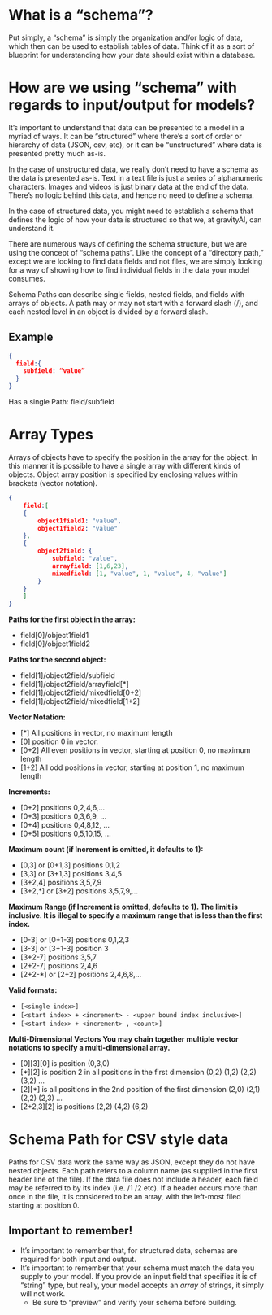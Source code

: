 # What is a “schema”? 

Put simply, a “schema” is simply the organization and/or logic of data, which then can be used to establish tables of data.  Think of it as a sort of blueprint for understanding how your data should exist within a database. 

# How are we using “schema” with regards to input/output for models?

It’s important to understand that data can be presented to a model in a myriad of ways.  It can be “structured” where there’s a sort of order or hierarchy of data (JSON, csv, etc), or it can be “unstructured” where data is presented pretty much as-is.  

In the case of unstructured data, we really don’t need to have a schema as the data is presented as-is.  Text in a text file is just a series of alphanumeric characters.  Images and videos is just binary data at the end of the data.  There’s no logic behind this data, and hence no need to define a schema.  

In the case of structured data, you might need to establish a schema that defines the logic of how your data is structured so that we, at gravityAI, can understand it.  

There are numerous ways of defining the schema structure, but we are using the concept of “schema paths”.  Like the concept of a “directory path,” except we are looking to find data fields and not files, we are simply looking for a way of showing how to find individual fields in the data your model consumes.  


Schema Paths can describe single fields, nested fields, and fields with arrays of objects.
A path may or may not start with a forward slash (/), and each nested level in an object is divided by a forward slash.


## Example
```json
{
  field:{
    subfield: “value”
  }
}
```
Has a single Path: field/subfield

# Array Types

Arrays of objects have to specify the position in the array for the object. In this manner it is possible to have a single array with different kinds of objects. Object array position is specified by enclosing values within brackets (vector notation).

```json
{
    field:[
    {
        object1field1: "value",
        object1field2: "value"
    },
    {
        object2field: {
            subfield: "value",
            arrayfield: [1,6,23],
            mixedfield: [1, "value", 1, "value", 4, "value"]
        }
    }
    ]
}
```

**Paths for the first object in the array:**

- field[0]/object1field1
- field[0]/object1field2

**Paths for the second object:**

- field[1]/object2field/subfield
- field[1]/object2field/arrayfield[*]
- field[1]/object2field/mixedfield[0+2]
- field[1]/object2field/mixedfield[1+2]

**Vector Notation:**

- [*] All positions in vector, no maximum length
- [0] position 0 in vector.
- [0+2] All even positions in vector, starting at position 0, no maximum length
- [1+2] All odd positions in vector, starting at position 1, no maximum length

**Increments:**

- [0+2] positions 0,2,4,6,...
- [0+3] positions 0,3,6,9, ...
- [0+4] positions 0,4,8,12, ...
- [0+5] positions 0,5,10,15, …

**Maximum count (if Increment is omitted, it defaults to 1):**

- [0,3] or [0+1,3] positions 0,1,2
- [3,3] or [3+1,3] positions 3,4,5
- [3+2,4] positions 3,5,7,9
- [3+2,*] or [3+2] positions 3,5,7,9,...

**Maximum Range (if Increment is omitted, defaults to 1). The limit is inclusive. It is illegal to specify a maximum range that is less than the first index.**

- [0-3] or [0+1-3] positions 0,1,2,3
- [3-3] or [3+1-3] position 3
- [3+2-7] positions 3,5,7
- [2+2-7] positions 2,4,6
- [2+2-*] or [2+2] positions 2,4,6,8,...

**Valid formats:**

- `[<single index>]`
- `[<start index> + <increment> - <upper bound index inclusive>]`
- `[<start index> + <increment> , <count>]`

**Multi-Dimensional Vectors You may chain together multiple vector notations to specify a multi-dimensional array.**

- [0][3][0] is position (0,3,0)
- [*][2] is position 2 in all positions in the first dimension (0,2) (1,2) (2,2) (3,2) ...
- [2][*] is all positions in the 2nd position of the first dimension (2,0) (2,1) (2,2) (2,3) ...
- [2+2,3][2] is positions (2,2) (4,2) (6,2)


# Schema Path for CSV style data

Paths for CSV data work the same way as JSON, except they do not have nested objects. Each path refers to a column name (as supplied in the first header line of the file). If the data file does not include a header, each field may be referred to by its index (i.e. /1 /2 etc). If a header occurs more than once in the file, it is considered to be an array, with the left-most filed starting at position 0.

## Important to remember!


- It’s important to remember that, for structured data, schemas are required for both input and output.  
- It’s important to remember that your schema must match the data you supply to your model.  If you provide an input field that specifies it is of “string” type, but really, your model accepts an _array_ of strings, it simply will not work. 
    * Be sure to “preview” and verify your schema before building. 
